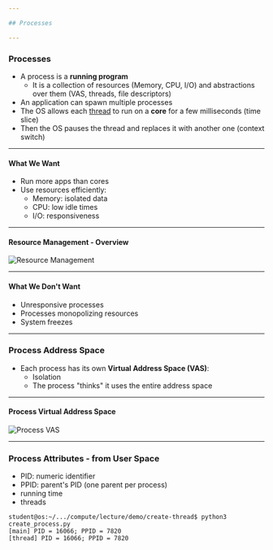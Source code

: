 ```yaml
---

## Processes

---
```


### Processes

* A process is a **running program**
  * It is a collection of resources (Memory, CPU, I/O) and abstractions over them (VAS, threads, file descriptors)
* An application can spawn multiple processes
* The OS allows each [thread](./threads.md) to run on a **core** for a few milliseconds (time slice)
* Then the OS pauses the thread and replaces it with another one (context switch)

----

#### What We Want

* Run more apps than cores
* Use resources efficiently:
  * Memory: isolated data
  * CPU: low idle times
  * I/O: responsiveness

----

#### Resource Management - Overview

![Resource Management](media/resource-management.svg)

----

#### What We Don't Want

* Unresponsive processes
* Processes monopolizing resources
* System freezes

---

### Process Address Space

* Each process has its own **Virtual Address Space (VAS)**:
  * Isolation
  * The process "thinks" it uses the entire address space

----

#### Process Virtual Address Space

![Process VAS](media/vas.svg)

---

### Process Attributes - from User Space

* PID: numeric identifier
* PPID: parent's PID (one parent per process)
* running time
* threads

```console
student@os:~/.../compute/lecture/demo/create-thread$ python3 create_process.py
[main] PID = 16066; PPID = 7820
[thread] PID = 16066; PPID = 7820
```
